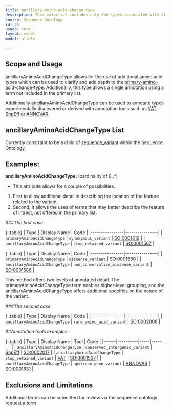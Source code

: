 ```yaml
---
title: ancillary-amino-acid-change-type
description: This value set includes only the types associated with simple amino acid alleles.
source: Sequence Ontology
id: 25
usage: core
layout: model
model: allele

---
```



Scope and Usage
---------------

ancillaryAminoAcidChangeType allows for the use of additional amino acid types which can be used to clarify and add depth to the [primary-amino-acid-change-type](primary-amino-acid-change-type.html).  Additionally, this type allows a single annotation using a term not included in the primary list.

Additionally ancillaryAminoAcidChangeType can be used to annotate types experimentally discovered or derived with annotation tools such as [VAT](http://www.yandell-lab.org/software/vaast.html), [SnpEff](http://snpeff.sourceforge.net/) or [ANNOVAR](http://www.openbioinformatics.org/annovar/).

ancillaryAminoAcidChangeType List
----------------------------------

Currently constraint to be a child of [sequence_variant](http://www.sequenceontology.org/browser/current_svn/term/SO:0001060) within the Sequence Ontology.


Examples:
---------

**ancillaryAminoAcidChangeType:** (cardinality of 0..*)

* This attribute allows for a couple of possibilities.  
1. First to allow additional detail in describing the location of the feature related to the variant.
2. Second, it allows the uses of terms that may better describe the feature of intrest, not offered in the primary list.

###_The first case:_

{:.table} 
| Type | Display Name | Code | 
|----------------|----------------| 
| `primaryAminoAcidChangeType` | `synonymous_variant` | [SO:0001819](http://www.sequenceontology.org/browser/current_svn/term/SO:0001819) |
| `ancillaryAminoAcidChangeType` | `stop_retained_variant` | [SO:0001567](http://www.sequenceontology.org/browser/current_svn/term/SO:0001567) |

{:.table} 
| Type | Display Name | Code | 
|----------------|----------------| 
| `primaryAminoAcidChangeType` | `missense_variant` | [SO:0001580](http://www.sequenceontology.org/browser/current_svn/term/SO:0001583) |
| `ancillaryAminoAcidChangeType` | `non_conservative_missense_variant` | [SO:0001586](http://www.sequenceontology.org/browser/current_svn/term/SO:0001586) |


This method offers two levels of annotated detail. The primaryAminoAcidChangeType term enables higher-level grouping, and the ancillaryAminoAcidChangeType offers additional specifics on the nature of the variant.


###_The second case:_

{:.table} 
| Type | Display Name | Code | 
|----------------|----------------| 
| `ancillaryAminoAcidChangeType` | `rare_amino_acid_variant` | [SO:0002008](http://www.sequenceontology.org/browser/current_svn/term/SO:0002008) |


##_Annotation tools examples:_

{:.table} 
| Type | Display Name | Tool | Code | 
|------|----------|-----|----------|
| `ancillaryAminoAcidChangeType` | `conserved_intergenic_variant` | [SnpEff](http://snpeff.sourceforge.net/) | [SO:0002017](http://www.sequenceontology.org/browser/current_svn/term/SO:0002017) |
| `ancillaryAminoAcidChangeType` | `stop_retained_variant` | [VAT](http://www.yandell-lab.org/software/vaast.html) | [SO:0001567](http://www.sequenceontology.org/browser/current_svn/term/SO:0001567) |
| `ancillaryAminoAcidChangeType` | `upstream_gene_variant` | [ANNOVAR](http://www.openbioinformatics.org/annovar/) | [SO:0001631](http://www.sequenceontology.org/browser/current_svn/term/SO:0001631) |


Exclusions and Limitations
--------------------------

Additional terms can be submitted for review via the sequence ontology [request a term]( http://sourceforge.net/p/song/term-tracker/)


